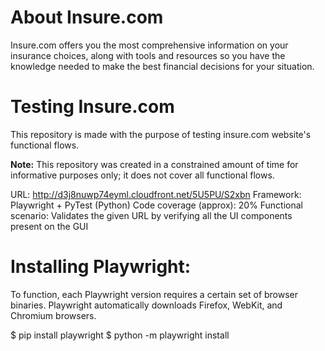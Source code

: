 # About Insure.com 
Insure.com offers you the most comprehensive information on your insurance choices, along with tools and resources so you have the knowledge needed to make the best financial decisions for your situation.

# Testing Insure.com
This repository is made with the purpose of testing insure.com website's functional flows.

**Note:** This repository was created in a constrained amount of time for informative purposes only; it does not cover all functional flows.

URL: http://d3j8nuwp74eyml.cloudfront.net/5U5PU/S2xbn
Framework: Playwright + PyTest (Python)
Code coverage (approx): 20%
Functional scenario: Validates the given URL by verifying all the UI components present on the GUI

# Installing Playwright:

To function, each Playwright version requires a certain set of browser binaries.
Playwright automatically downloads Firefox, WebKit, and Chromium browsers.

$ pip install playwright
$ python -m playwright install

